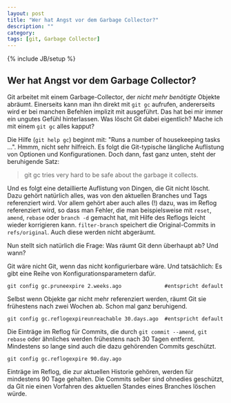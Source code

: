 ```yaml
---
layout: post
title: "Wer hat Angst vor dem Garbage Collector?"
description: ""
category: 
tags: [git, Garbage Collector]
---
```


{% include JB/setup %}

	
Wer hat Angst vor dem Garbage Collector?
----------------------------------------

Git arbeitet mit einem Garbage-Collector, der *nicht mehr benötigte* Objekte 
abräumt. Einerseits kann man ihn direkt mit `git gc` aufrufen,
andererseits wird er bei manchen Befehlen implizit mit ausgeführt.
Das hat bei mir immer ein ungutes Gefühl hinterlassen.
Was löscht Git dabei eigentlich? Mache ich mit einem
`git gc` alles kapput?

Die Hilfe (`git help gc`) beginnt mit: 
"Runs a number of housekeeping tasks ...". Hmmm, nicht sehr hilfreich.
Es folgt die Git-typische längliche Auflistung von Optionen und Konfigurationen.
Doch dann, fast ganz unten, steht der beruhigende Satz:

>	git gc tries very hard to be safe about the garbage it collects.

Und es folgt eine detaillierte Auflistung von Dingen, die Git
nicht löscht. Dazu gehört natürlich alles, was von den aktuellen Branches 
und Tags referenziert wird. Vor allem gehört aber auch alles (!) dazu, was 
im Reflog referenziert wird, so dass man Fehler, die man beispielsweise
mit `reset`, `amend`, `rebase` oder `branch -d` gemacht hat, mit Hilfe des 
Reflogs leicht wieder korrigieren kann. `filter-branch` speichert die 
Original-Commits in `refs/original`. Auch diese werden nicht abgeräumt.

Nun stellt sich natürlich die Frage: Was räumt Git denn überhaupt ab? Und wann?

Git wäre nicht Git, wenn das nicht konfigurierbare wäre. Und tatsächlich:
Es gibt eine Reihe von Konfigurationsparametern dafür.

	git config gc.pruneexpire 2.weeks.ago              #entspricht default

Selbst wenn Objekte gar nicht mehr referenziert werden, räumt Git sie
frühestens nach zwei Wochen ab. Schon mal ganz beruhigend.

	git config gc.reflogexpireunreachable 30.days.ago  #entspricht default

Die Einträge im Reflog für Commits, die durch `git commit --amend`, `git rebase` 
oder ähnliches werden frühestens nach 30 Tagen entfernt. Mindestens so lange
sind auch die dazu gehörenden Commits geschützt. 
	
	git config gc.reflogexpire 90.day.ago

Einträge im Reflog, die zur aktuellen Historie gehören, werden für mindestens
90 Tage gehalten. Die Commits selber sind ohnedies geschützt, da Git nie
einen Vorfahren des aktuellen Standes eines Branches löschen würde.

